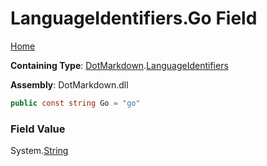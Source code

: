 <a name="_top"></a>

# LanguageIdentifiers\.Go Field

[Home](../../../README.md#_top)

**Containing Type**: [DotMarkdown](../../README.md#_top)\.[LanguageIdentifiers](../README.md#_top)

**Assembly**: DotMarkdown\.dll

```csharp
public const string Go = "go"
```

### Field Value

System\.[String](https://docs.microsoft.com/en-us/dotnet/api/system.string)